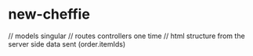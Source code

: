# new-cheffie

// models singular
// routes controllers one time
// html structure from the server side data sent (order.itemIds)
